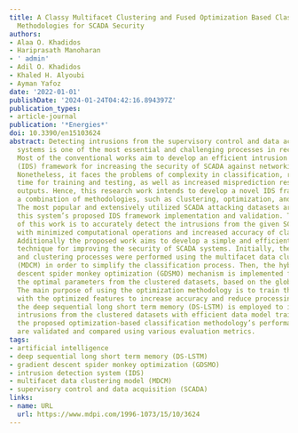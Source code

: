 ```yaml
---
title: A Classy Multifacet Clustering and Fused Optimization Based Classification
  Methodologies for SCADA Security
authors:
- Alaa O. Khadidos
- Hariprasath Manoharan
- ' admin'
- Adil O. Khadidos
- Khaled H. Alyoubi
- Ayman Yafoz
date: '2022-01-01'
publishDate: '2024-01-24T04:42:16.894397Z'
publication_types:
- article-journal
publication: '*Energies*'
doi: 10.3390/en15103624
abstract: Detecting intrusions from the supervisory control and data acquisition (SCADA)
  systems is one of the most essential and challenging processes in recent times.
  Most of the conventional works aim to develop an efficient intrusion detection system
  (IDS) framework for increasing the security of SCADA against networking attacks.
  Nonetheless, it faces the problems of complexity in classification, requiring more
  time for training and testing, as well as increased misprediction results and error
  outputs. Hence, this research work intends to develop a novel IDS framework by implementing
  a combination of methodologies, such as clustering, optimization, and classification.
  The most popular and extensively utilized SCADA attacking datasets are taken for
  this system’s proposed IDS framework implementation and validation. The main contribution
  of this work is to accurately detect the intrusions from the given SCADA datasets
  with minimized computational operations and increased accuracy of classification.
  Additionally the proposed work aims to develop a simple and efficient classification
  technique for improving the security of SCADA systems. Initially, the dataset preprocessing
  and clustering processes were performed using the multifacet data clustering model
  (MDCM) in order to simplify the classification process. Then, the hybrid gradient
  descent spider monkey optimization (GDSMO) mechanism is implemented for selecting
  the optimal parameters from the clustered datasets, based on the global best solution.
  The main purpose of using the optimization methodology is to train the classifier
  with the optimized features to increase accuracy and reduce processing time. Moreover,
  the deep sequential long short term memory (DS-LSTM) is employed to identify the
  intrusions from the clustered datasets with efficient data model training. Finally,
  the proposed optimization-based classification methodology’s performance and results
  are validated and compared using various evaluation metrics.
tags:
- artificial intelligence
- deep sequential long short term memory (DS-LSTM)
- gradient descent spider monkey optimization (GDSMO)
- intrusion detection system (IDS)
- multifacet data clustering model (MDCM)
- supervisory control and data acquisition (SCADA)
links:
- name: URL
  url: https://www.mdpi.com/1996-1073/15/10/3624
---
```

